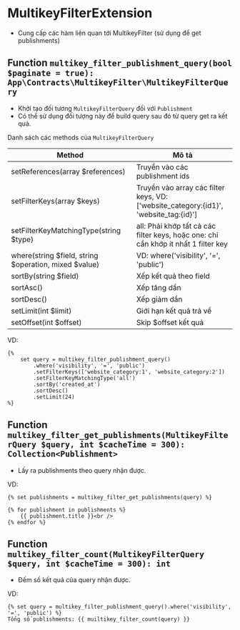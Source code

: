 # MultikeyFilterExtension
- Cung cấp các hàm liên quan tới MultikeyFilter (sử dụng để get publishments)

## Function `multikey_filter_publishment_query(bool $paginate = true): App\Contracts\MultikeyFilter\MultikeyFilterQuery`
- Khởi tạo đối tương `MultikeyFilterQuery` đối với `Publishment`
- Có thể sử dụng đối tượng này để build query sau đó từ query get ra kết quả.

Danh sách các methods của `MultikeyFilterQuery`

| Method                                                | Mô tả                                                                                |
|-------------------------------------------------------|--------------------------------------------------------------------------------------|
| setReferences(array $references)                      | Truyền vào các publishment ids                                                       |
| setFilterKeys(array $keys)                            | Truyền vào array các filter keys, VD: ['website_category:{id1}', 'website_tag:{id}'] |
| setFilterKeyMatchingType(string $type)                | all: Phải khớp tất cả các filter keys, hoặc one: chỉ cần khớp ít nhất 1 filter key   |
| where(string $field, string $operation, mixed $value) | VD: where('visibility', '=', 'public')                                               |
| sortBy(string $field)                                 | Xếp kết quả theo field                                                               |
| sortAsc()                                             | Xếp tăng dần                                                                         |
| sortDesc()                                            | Xếp giảm dần                                                                         |
| setLimit(int $limit)                                  | Giới hạn kết quả trả về                                                              |
| setOffset(int $offset)                                | Skip $offset kết quả                                                                 |

VD:
```twig
{% 
    set query = multikey_filter_publishment_query()
        .where('visibility', '=', 'public')
        .setFilterKeys(['website_category:1', 'website_category:2'])
        .setFilterKeyMatchingType('all')
        .sortBy('created_at')
        .sortDesc()
        .setLimit(24)
%}
```

## Function `multikey_filter_get_publishments(MultikeyFilterQuery $query, int $cacheTime = 300): Collection<Publishment>`
- Lấy ra publishments theo query nhận được.

VD:
```twig
{% set publishments = multikey_filter_get_publishments(query) %}

{% for publishment in publishments %}
    {{ publishment.title }}<br />
{% endfor %}
```

## Function `multikey_filter_count(MultikeyFilterQuery $query, int $cacheTime = 300): int`
- Đếm số kết quả của query nhận được.

VD:
```twig
{% set query = multikey_filter_publishment_query().where('visibility', '=', 'public') %}
Tổng số publishments: {{ muiltikey_filter_count(query) }}
```
